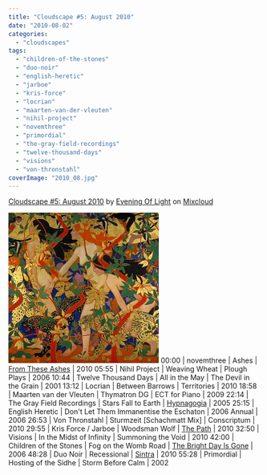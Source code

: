 ```yaml
---
title: "Cloudscape #5: August 2010"
date: "2010-08-02"
categories: 
  - "cloudscapes"
tags: 
  - "children-of-the-stones"
  - "duo-noir"
  - "english-heretic"
  - "jarboe"
  - "kris-force"
  - "locrian"
  - "maarten-van-der-vleuten"
  - "nihil-project"
  - "novemthree"
  - "primordial"
  - "the-gray-field-recordings"
  - "twelve-thousand-days"
  - "visions"
  - "von-thronstahl"
coverImage: "2010_08.jpg"
---
```


[Cloudscape #5: August 2010](http://www.mixcloud.com/eveningoflight/cloudscape-5-august-2010/?utm_source=widget&utm_medium=web&utm_campaign=base_links&utm_term=resource_link) by [Evening Of Light](http://www.mixcloud.com/eveningoflight/?utm_source=widget&utm_medium=web&utm_campaign=base_links&utm_term=profile_link) on [Mixcloud](http://www.mixcloud.com/?utm_source=widget&utm_medium=web&utm_campaign=base_links&utm_term=homepage_link)

![](images/2010_08.jpg "2010_08") 00:00 | novemthree | Ashes | [From These Ashes](http://www.eveningoflight.nl/2010/09/06/review-novemthree-from-these-ashes-2010/ "Review: novemthree – “From These Ashes..” (2010)") | 2010 05:55 | Nihil Project | Weaving Wheat | Plough Plays | 2006 10:44 | Twelve Thousand Days | All in the May | The Devil in the Grain | 2001 13:12 | Locrian | Between Barrows | Territories | 2010 18:58 | Maarten van der Vleuten | Thymatron DG | ECT for Piano | 2009 22:14 | The Gray Field Recordings | Stars Fall to Earth | [Hypnagogia](http://www.eveningoflight.nl/2006/10/02/review-the-gray-field-recordings-hypnagogia-2005/ "Review: The Gray Field Recordings – Hypnagogia (2005)") | 2005 25:15 | English Heretic | Don't Let Them Immanentise the Eschaton | 2006 Annual | 2006 26:53 | Von Thronstahl | Sturmzeit \[Schachmatt Mix\] | Conscriptum | 2010 29:55 | Kris Force / Jarboe | Woodsman Wolf | [The Path](http://www.eveningoflight.nl/2010/07/16/review-force-jarboe-present-the-path-2010/ "Review: Force / Jarboe present The Path (2010)") | 2010 32:50 | Visions | In the Midst of Infinity | Summoning the Void | 2010 42:00 | Children of the Stones | Fog on the Womb Road | [The Bright Day Is Gone](http://www.eveningoflight.nl/2007/10/01/review-children-of-the-stones-the-bright-day-is-gone-2006/ "Review: Children of the Stones – The Bright Day Is Gone (2006)") | 2006 48:28 | Duo Noir | Recessional | [Sintra](http://www.eveningoflight.nl/2010/09/23/review-duo-noir-sintra-2010/ "Review: Duo Noir – Sintra (2010)") | 2010 55:28 | Primordial | Hosting of the Sidhe | Storm Before Calm | 2002
